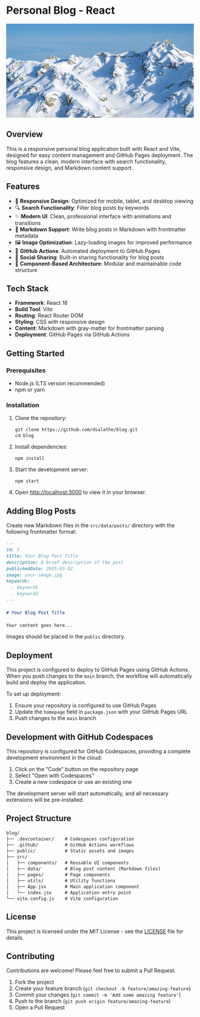 # Personal Blog - React

![React Blog App](https://github.com/dsalathe/blog/raw/main/public/mountainAlps.webp)

## Overview

This is a responsive personal blog application built with React and Vite, designed for easy content management and GitHub Pages deployment. The blog features a clean, modern interface with search functionality, responsive design, and Markdown content support.

## Features

- 📱 **Responsive Design**: Optimized for mobile, tablet, and desktop viewing
- 🔍 **Search Functionality**: Filter blog posts by keywords
- ✨ **Modern UI**: Clean, professional interface with animations and transitions
- 📝 **Markdown Support**: Write blog posts in Markdown with frontmatter metadata
- 🖼️ **Image Optimization**: Lazy-loading images for improved performance
- 🔄 **GitHub Actions**: Automated deployment to GitHub Pages
- 🔗 **Social Sharing**: Built-in sharing functionality for blog posts
- 🧩 **Component-Based Architecture**: Modular and maintainable code structure

## Tech Stack

- **Framework**: React 18
- **Build Tool**: Vite
- **Routing**: React Router DOM
- **Styling**: CSS with responsive design
- **Content**: Markdown with gray-matter for frontmatter parsing
- **Deployment**: GitHub Pages via GitHub Actions

## Getting Started

### Prerequisites

- Node.js (LTS version recommended)
- npm or yarn

### Installation

1. Clone the repository:
   ```
   git clone https://github.com/dsalathe/blog.git
   cd blog
   ```

2. Install dependencies:
   ```
   npm install
   ```

3. Start the development server:
   ```
   npm start
   ```

4. Open [http://localhost:3000](http://localhost:3000) to view it in your browser.

## Adding Blog Posts

Create new Markdown files in the `src/data/posts/` directory with the following frontmatter format:

```markdown
---
id: 5
title: Your Blog Post Title
description: A brief description of the post
publishedDate: 2025-03-02
image: your-image.jpg
keywords:
  - keyword1
  - keyword2
---

# Your Blog Post Title

Your content goes here...
```

Images should be placed in the `public` directory.

## Deployment

This project is configured to deploy to GitHub Pages using GitHub Actions. When you push changes to the `main` branch, the workflow will automatically build and deploy the application.

To set up deployment:

1. Ensure your repository is configured to use GitHub Pages
2. Update the `homepage` field in `package.json` with your GitHub Pages URL
3. Push changes to the `main` branch

## Development with GitHub Codespaces

This repository is configured for GitHub Codespaces, providing a complete development environment in the cloud:

1. Click on the "Code" button on the repository page
2. Select "Open with Codespaces"
3. Create a new codespace or use an existing one

The development server will start automatically, and all necessary extensions will be pre-installed.

## Project Structure

```
blog/
├── .devcontainer/    # Codespaces configuration
├── .github/          # GitHub Actions workflows
├── public/           # Static assets and images
├── src/
│   ├── components/   # Reusable UI components
│   ├── data/         # Blog post content (Markdown files)
│   ├── pages/        # Page components
│   ├── utils/        # Utility functions
│   ├── App.jsx       # Main application component
│   └── index.jsx     # Application entry point
└── vite.config.js    # Vite configuration
```

## License

This project is licensed under the MIT License - see the [LICENSE](LICENSE) file for details.

## Contributing

Contributions are welcome! Please feel free to submit a Pull Request.

1. Fork the project
2. Create your feature branch (`git checkout -b feature/amazing-feature`)
3. Commit your changes (`git commit -m 'Add some amazing feature'`)
4. Push to the branch (`git push origin feature/amazing-feature`)
5. Open a Pull Request